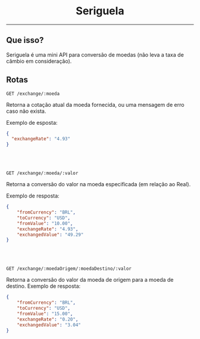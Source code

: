 <h1 align=center>Seriguela</h1>

---

## Que isso?

Seriguela é uma mini API para conversão de moedas (não leva a taxa de câmbio em consideração).

## Rotas

`GET /exchange/:moeda`

Retorna a cotação atual da moeda fornecida, ou uma mensagem de erro caso não exista.

Exemplo de esposta:
```json
{
  "exchangeRate": "4.93"
}
```

<br>
<br>

`GET /exchange/:moeda/:valor`

Retorna a conversão do valor na moeda especificada (em relação ao Real).

Exemplo de resposta:
```json
{
	"fromCurrency": "BRL",
	"toCurrency": "USD",
	"fromValue": "10.00",
	"exchangeRate": "4.93",
	"exchangedValue": "49.29"
}
```

<br>
<br>

`GET /exchange/:moedaOrigem/:moedaDestino/:valor`

Retorna a conversão do valor da moeda de origem para a moeda de destino.
Exemplo de resposta:
```json
{
	"fromCurrency": "BRL",
	"toCurrency": "USD",
	"fromValue": "15.00",
	"exchangeRate": "0.20",
	"exchangedValue": "3.04"
}
```
